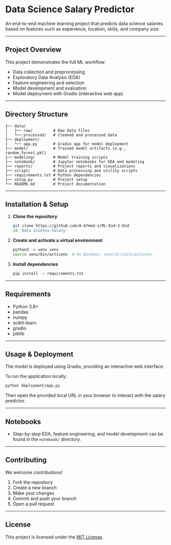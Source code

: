# Data Science Salary Predictor

An end-to-end machine learning project that predicts data science salaries based on features such as experience, location, skills, and company size.

---

## Project Overview

This project demonstrates the full ML workflow:

- Data collection and preprocessing
- Exploratory Data Analysis (EDA)
- Feature engineering and selection
- Model development and evaluation
- Model deployment with Gradio (interactive web app)

---

## Directory Structure

```text
├── data/
│   ├── raw/         # Raw data files
│   └── processed/   # Cleaned and processed data
├── deployment/
│   └── app.py       # Gradio app for model deployment
├── model/           # Trained model artifacts (e.g., random_forest.pkl)
├── modeling/        # Model training scripts
├── notebook/        # Jupyter notebooks for EDA and modeling
├── reports/         # Project reports and visualizations
├── script/          # Data processing and utility scripts
├── requirements.txt # Python dependencies
├── setup.py         # Project setup
└── README.md        # Project documentation
```

---

## Installation & Setup

1. **Clone the repository**

   ```bash
   git clone https://github.com/A-A7med-i/ML-End-2-End
   cd 'Data Science Salary'
   ```

2. **Create and activate a virtual environment**

   ```bash
   python3 -m venv venv
   source venv/bin/activate  # On Windows: venv\Scripts\activate
   ```

3. **Install dependencies**

   ```bash
   pip install -r requirements.txt
   ```

---

## Requirements

- Python 3.8+
- pandas
- numpy
- scikit-learn
- gradio
- joblib

---

## Usage & Deployment

The model is deployed using Gradio, providing an interactive web interface.

To run the application locally:

```bash
python deployment/app.py
```

Then open the provided local URL in your browser to interact with the salary predictor.

---

## Notebooks

- Step-by-step EDA, feature engineering, and model development can be found in the `notebook/` directory.

---

## Contributing

We welcome contributions!

1. Fork the repository
2. Create a new branch
3. Make your changes
4. Commit and push your branch
5. Open a pull request

---

## License

This project is licensed under the [MIT License](../LICENSE).
